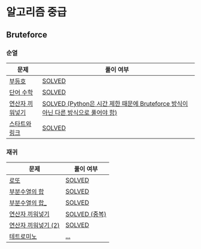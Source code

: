 # 알고리즘 중급

## Bruteforce

### 순열

|문제|풀이 여부|
|---|---|
|[부등호](https://www.acmicpc.net/problem/2529)|[SOLVED](./bruteforce/2529/answer.py)|
|[단어 수학](https://www.acmicpc.net/problem/1339)|[SOLVED](./bruteforce/1339/answer.py)|
|[연산자 끼워넣기](https://www.acmicpc.net/problem/14888)|[SOLVED (Python은 시간 제한 때문에 Bruteforce 방식이 아닌 다른 방식으로 풀어야 함)](./bruteforce/14888/answer.py)|
|[스타트와 링크](https://www.acmicpc.net/problem/14889)|[SOLVED](./bruteforce/14889/answer.py)|

### 재귀

|문제|풀이 여부|
|---|---|
|[로또](https://www.acmicpc.net/problem/6603)|[SOLVED](./bruteforce/6603/answer.py)|
|[부분수열의 합](https://www.acmicpc.net/problem/1182)|[SOLVED](./bruteforce/1182/answer.py)|
|[부분수열의 합_](https://www.acmicpc.net/problem/14225)|[SOLVED](./bruteforce/14225/answer.py)|
|[연산자 끼워넣기](https://www.acmicpc.net/problem/14888)|[SOLVED (중복)](./bruteforce/14888/answer.py)|
|[연산자 끼워넣기 (2)](https://www.acmicpc.net/problem/15658)|[SOLVED](./bruteforce/15658/answer.py)|
|[테트로미노](https://www.acmicpc.net/problem/14500)|[...](./bruteforce/14500/answer.py)|